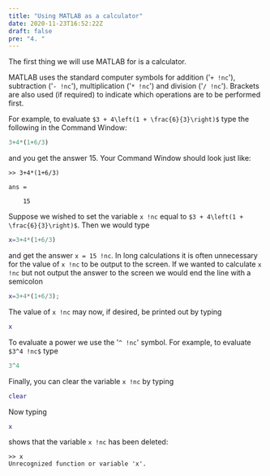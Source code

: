 ```yaml
---
title: "Using MATLAB as a calculator"
date: 2020-11-23T16:52:22Z
draft: false
pre: "4. "
---
```


The first thing we will use MATLAB for is a calculator.

MATLAB uses the standard computer symbols for addition ('`+ !nc`'), subtraction ('`- !nc`'), multiplication ('`* !nc`') and division ('`/ !nc`').
Brackets are also used (if required) to indicate which operations are to be performed first.

For example, to evaluate `$3 + 4\left(1 + \frac{6}{3}\right)$` type the following in the Command Window:

```matlab
3+4*(1+6/3)
```

and you get the answer 15.
Your Command Window should look just like:

```text
>> 3+4*(1+6/3)

ans =

    15
```

Suppose we wished to set the variable `x !nc` equal to  `$3 + 4\left(1 + \frac{6}{3}\right)$`.
Then we would type

```matlab
x=3+4*(1+6/3)
```

and get the answer `x = 15 !nc`.
In long calculations it is often unnecessary for the value of `x !nc` to be output to the screen.
If we wanted to calculate `x !nc` but not output the answer to the screen we would end the line with a semicolon

```matlab
x=3+4*(1+6/3);
```

The value of `x !nc` may now, if desired, be printed out by typing

```matlab
x
```

To evaluate a power we use the '`^ !nc`' symbol. For example, to evaluate `$3^4 !nc$` type

```matlab
3^4
```

Finally, you can clear the variable `x !nc` by typing

```matlab
clear
```

Now typing

```matlab
x
```

shows that the variable `x !nc` has been deleted:

```text
>> x
Unrecognized function or variable 'x'.
```
